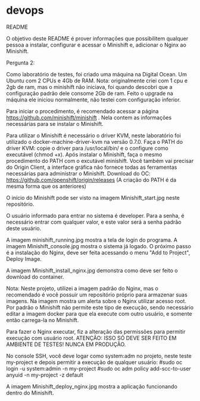# devops

README

O objetivo deste README é prover informações que possibilitem qualquer pessoa a instalar, configurar e acessar o Minishift e,
adicionar o Nginx ao Minishift.

Pergunta 2:

Como laboratório de testes, foi criado uma máquina na Digital Ocean. Um Ubuntu com 2 CPUs e 4Gb de RAM.
Nota: originalmente criei com 1 cpu e 2gb de ram, mas o minishift não iniciava, foi quando descobri que a configuração padrão dele
consome 2Gb de ram. Feito o upgrade na máquina ele iniciou normalmente, não testei com configuração inferior.

Para iniciar o procedimento, é recomendado acessar a página https://github.com/minishift/minishift . Nela contem as informações
necessárias para se instalar o Minishift.

Para utilizar o Minishift é necessário o driver KVM, neste laboratório foi utilizado o docker-machine-driver-kvm na versão 0.7.0.
Faça o PATH do driver KVM: copie o driver para /usr/local/bin/ e o configure como executável (chmod +x).
Após instalar o Minishift, faça o mesmo procedimento do PATH com o excutável minishift.
Você também vai precisar do Origin Client, a interface gráfica não fornece todas as ferramentas necessárias para administrar o Minishift.
Download do OC: https://github.com/openshift/origin/releases (A criação do PATH é da mesma forma que os anteriores)

O início do Minishift pode ser visto na imagem Minishift_start.jpg neste repositório.

O usuário informado para entrar no sistema é developer. Para a senha, é necessário entrar com qualquer valor, e este valor será a
senha padrão deste usuário.

A imagem minishift_running.jpg mostra a tela de login do programa. A imagem Minishift_console.jpg mostra o sistema já logado.
O próximo passo é a instalação do Nginx, deve ser feita acessando o menu "Add to Project", Deploy Image.

A imagem Minishift_install_nginx.jpg demonstra como deve ser feito o download do container. 

Nota: Neste projeto, utilizei a imagem padrão do Nginx, mas o recomendado é você possuir um repositório próprio para armazenar suas imagens. Na imagem mostra um alerta sobre o Nginx utilizar acesso root. Por padrão o Minishift não permite este tipo de execução, sendo necessário editar a imagem docker para que ela execute com outro usuário, e somente então carrega-la no Minishift.

Para fazer o Nginx executar, fiz a alteração das permissões para permitir execução com usuário root.
ATENÇÂO: ISSO SÓ DEVE SER FEITO EM AMBIENTE DE TESTES! NUNCA EM PRODUÇÃO.

No console SSH, você deve logar como system:adm no projeto, neste teste my-project e depois permitir a execução de qualquer usuário:
#sudo oc login -u system:admin -n my-project
#sudo oc adm policy add-scc-to-user anyuid -n my-project -z default

A imagem Minishift_deploy_nginx.jpg mostra a aplicação funcionando dentro do Minishift.






